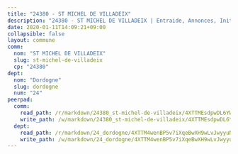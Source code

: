 ```yaml
---
title: "24380 - ST MICHEL DE VILLADEIX"
description: "24380 - ST MICHEL DE VILLADEIX | Entraide, Annonces, Initiatives"
date: 2020-01-11T14:09:21+09:00
collapsible: false
layout: commune
comm:
  nom: "ST MICHEL DE VILLADEIX"
  slug: st-michel-de-villadeix
  cp: "24380"
dept:
  nom: "Dordogne"
  slug: dordogne
  num: "24"
peerpad:
  comm:
    read_path: /r/markdown/24380_st-michel-de-villadeix/4XTTMEsdpwDL6YWVYe4deu9z87KxvdujCBa9RfJJiAo2Vnmyg
    write_path: /w/markdown/24380_st-michel-de-villadeix/4XTTMEsdpwDL6YWVYe4deu9z87KxvdujCBa9RfJJiAo2Vnmyg-K3TgUarsjKCZrw6pLEYnJEPyCkgp7L4XT9cFUFPNpvhDTHVLYoK944DkSFc6j5RWRBgw1LDfzoaG36pCxgWDLfR5H4q9ywzfdrf1f4dFQqRfcpQgXRjLp8gNmkWQtCZ6ZzvxMoEN
  dept:
    read_path: /r/markdown/24_dordogne/4XTTM4wenBP5v7iXqeBwXH9wLvJwyyuNKzLxRyGzSZXmCuzgg
    write_path: /w/markdown/24_dordogne/4XTTM4wenBP5v7iXqeBwXH9wLvJwyyuNKzLxRyGzSZXmCuzgg-K3TgUusQQUSAmJPXozCTSBeqjqksxkVWGVxtHwEFrs5RuocQr8weKG2oQg7MVeg2F9Hhv7ggtBiBU8D9pdXEPa9M67VU3BzgAG9BCtQw3VY3Xcxk2YSegk3iUXMkpicGxxJr7mWp
---
```


